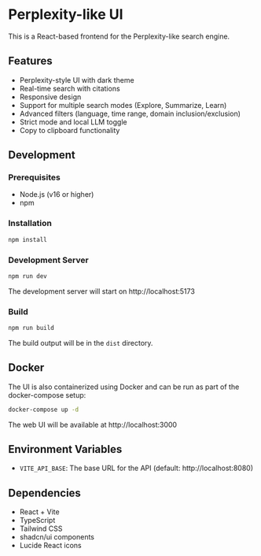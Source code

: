 # Perplexity-like UI

This is a React-based frontend for the Perplexity-like search engine.

## Features

- Perplexity-style UI with dark theme
- Real-time search with citations
- Responsive design
- Support for multiple search modes (Explore, Summarize, Learn)
- Advanced filters (language, time range, domain inclusion/exclusion)
- Strict mode and local LLM toggle
- Copy to clipboard functionality

## Development

### Prerequisites

- Node.js (v16 or higher)
- npm

### Installation

```bash
npm install
```

### Development Server

```bash
npm run dev
```

The development server will start on http://localhost:5173

### Build

```bash
npm run build
```

The build output will be in the `dist` directory.

## Docker

The UI is also containerized using Docker and can be run as part of the docker-compose setup:

```bash
docker-compose up -d
```

The web UI will be available at http://localhost:3000

## Environment Variables

- `VITE_API_BASE`: The base URL for the API (default: http://localhost:8080)

## Dependencies

- React + Vite
- TypeScript
- Tailwind CSS
- shadcn/ui components
- Lucide React icons